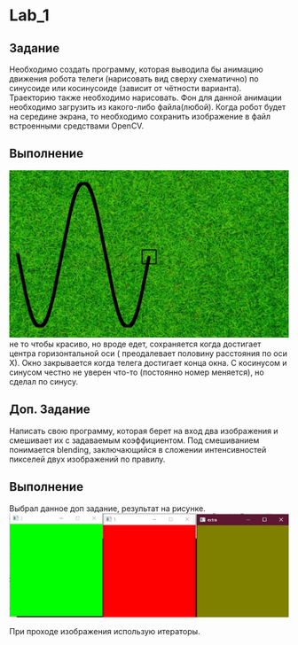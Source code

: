 # Lab_1
## Задание
Необходимо создать программу, которая выводила бы анимацию движения робота телеги (нарисовать вид сверху схематично) по синусоиде или косинусоиде (зависит от чётности варианта). Траекторию также необходимо нарисовать. Фон для данной анимации необходимо загрузить из какого-либо файла(любой). Когда робот будет на середине экрана, то необходимо сохранить изображение в файл встроенными средствами OpenCV.
## Выполнение 
![1](task_1/res.jpg "1")
не то чтобы красиво, но вроде едет, сохраняется когда достигает центра горизонтальной оси ( преодалевает половину расстояния по оси Х). Окно закрывается когда телега достигает конца окна. С косинусом и синусом честно не уверен что-то (постоянно номер меняется), но сделал по синусу.

## Доп. Задание
Написать свою программу, которая берет на вход два изображения и смешивает их с задаваемым коэффициентом. Под смешиванием понимается blending, заключающийся в сложении интенсивностей пикселей двух изображений по правилу.

## Выполнение 
Выбрал данное доп задание, результат на рисунке.
![2](task_1/res_1.jpg "2")

При проходе изображения использую итераторы.
 

